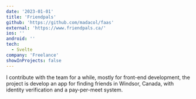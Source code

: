```yaml
---
date: '2023-01-01'
title: 'Friendpals'
github: 'https://github.com/madacol/faas'
external: 'https://www.friendpals.ca/'
ios: ''
android: ''
tech:
  - Svelte
company: 'Freelance'
showInProjects: false
---
```


I contribute with the team for a while, mostly for front-end development, the project is develop an app for finding friends in Windsor, Canada, with identity verification and a pay-per-meet system.